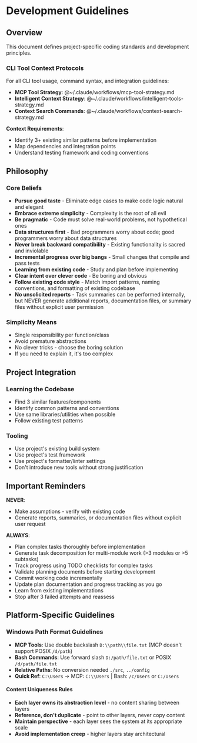 # Development Guidelines

## Overview

This document defines project-specific coding standards and development principles.
### CLI Tool Context Protocols
For all CLI tool usage, command syntax, and integration guidelines:
- **MCP Tool Strategy**: @~/.claude/workflows/mcp-tool-strategy.md
- **Intelligent Context Strategy**: @~/.claude/workflows/intelligent-tools-strategy.md
- **Context Search Commands**: @~/.claude/workflows/context-search-strategy.md

**Context Requirements**:
- Identify 3+ existing similar patterns before implementation
- Map dependencies and integration points
- Understand testing framework and coding conventions


## Philosophy

### Core Beliefs

- **Pursue good taste** - Eliminate edge cases to make code logic natural and elegant
- **Embrace extreme simplicity** - Complexity is the root of all evil
- **Be pragmatic** - Code must solve real-world problems, not hypothetical ones
- **Data structures first** - Bad programmers worry about code; good programmers worry about data structures
- **Never break backward compatibility** - Existing functionality is sacred and inviolable
- **Incremental progress over big bangs** - Small changes that compile and pass tests
- **Learning from existing code** - Study and plan before implementing
- **Clear intent over clever code** - Be boring and obvious
- **Follow existing code style** - Match import patterns, naming conventions, and formatting of existing codebase
- **No unsolicited reports** - Task summaries can be performed internally, but NEVER generate additional reports, documentation files, or summary files without explicit user permission

### Simplicity Means

- Single responsibility per function/class
- Avoid premature abstractions
- No clever tricks - choose the boring solution
- If you need to explain it, it's too complex

## Project Integration

### Learning the Codebase

- Find 3 similar features/components
- Identify common patterns and conventions
- Use same libraries/utilities when possible
- Follow existing test patterns

### Tooling

- Use project's existing build system
- Use project's test framework  
- Use project's formatter/linter settings
- Don't introduce new tools without strong justification

## Important Reminders

**NEVER**:
- Make assumptions - verify with existing code
- Generate reports, summaries, or documentation files without explicit user request

**ALWAYS**:
- Plan complex tasks thoroughly before implementation
- Generate task decomposition for multi-module work (>3 modules or >5 subtasks)
- Track progress using TODO checklists for complex tasks
- Validate planning documents before starting development
- Commit working code incrementally
- Update plan documentation and progress tracking as you go
- Learn from existing implementations
- Stop after 3 failed attempts and reassess

## Platform-Specific Guidelines

### Windows Path Format Guidelines
- **MCP Tools**: Use double backslash `D:\\path\\file.txt` (MCP doesn't support POSIX `/d/path`)
- **Bash Commands**: Use forward slash `D:/path/file.txt` or POSIX `/d/path/file.txt`
- **Relative Paths**: No conversion needed `./src`, `../config`
- **Quick Ref**: `C:\Users` → MCP: `C:\\Users` | Bash: `/c/Users` or `C:/Users`

#### **Content Uniqueness Rules**

- **Each layer owns its abstraction level** - no content sharing between layers
- **Reference, don't duplicate** - point to other layers, never copy content
- **Maintain perspective** - each layer sees the system at its appropriate scale
- **Avoid implementation creep** - higher layers stay architectural

